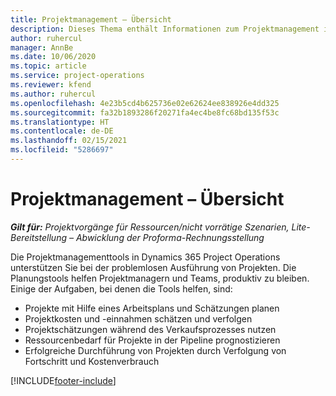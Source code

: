 ```yaml
---
title: Projektmanagement – Übersicht
description: Dieses Thema enthält Informationen zum Projektmanagement in Dynamics 365 Project Operations.
author: ruhercul
manager: AnnBe
ms.date: 10/06/2020
ms.topic: article
ms.service: project-operations
ms.reviewer: kfend
ms.author: ruhercul
ms.openlocfilehash: 4e23b5cd4b625736e02e62624ee838926e4dd325
ms.sourcegitcommit: fa32b1893286f20271fa4ec4be8fc68bd135f53c
ms.translationtype: HT
ms.contentlocale: de-DE
ms.lasthandoff: 02/15/2021
ms.locfileid: "5286697"
---
```

# <a name="project-management-overview"></a>Projektmanagement – Übersicht

_**Gilt für:** Projektvorgänge für Ressourcen/nicht vorrätige Szenarien, Lite-Bereitstellung – Abwicklung der Proforma-Rechnungsstellung_

Die Projektmanagementtools in Dynamics 365 Project Operations unterstützen Sie bei der problemlosen Ausführung von Projekten. Die Planungstools helfen Projektmanagern und Teams, produktiv zu bleiben. Einige der Aufgaben, bei denen die Tools helfen, sind:

- Projekte mit Hilfe eines Arbeitsplans und Schätzungen planen
- Projektkosten und -einnahmen schätzen und verfolgen
- Projektschätzungen während des Verkaufsprozesses nutzen
- Ressourcenbedarf für Projekte in der Pipeline prognostizieren
- Erfolgreiche Durchführung von Projekten durch Verfolgung von Fortschritt und Kostenverbrauch


[!INCLUDE[footer-include](../includes/footer-banner.md)]